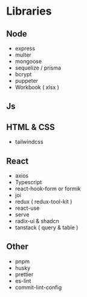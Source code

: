 # Libraries


## Node
- express
- multer
- mongoose
- sequelize / prisma
- bcrypt
- puppeter
- Workbook ( xlsx )



## Js


## HTML & CSS
- tailwindcss



## React
- axios
- Typescript
- react-hook-form or formik
- joi
- redux ( redux-tool-kit )
- react-use
- serve
- radix-ui & shadcn
- tanstack ( query & table )





## Other
 - pnpm
 - husky
 - prettier
 - es-lint
 - commit-lint-config
 